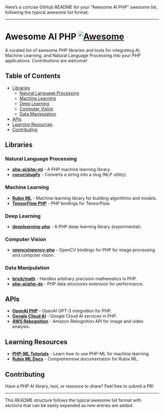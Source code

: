 Here’s a concise GitHub README for your "Awesome AI PHP" awesome list, following the typical awesome list format:

---

# Awesome AI PHP [![Awesome](https://awesome.re/badge.svg)](https://awesome.re)

A curated list of awesome PHP libraries and tools for integrating AI, Machine Learning, and Natural Language Processing into your PHP applications. Contributions are welcome!

## Table of Contents

- [Libraries](#libraries)
  - [Natural Language Processing](#natural-language-processing)
  - [Machine Learning](#machine-learning)
  - [Deep Learning](#deep-learning)
  - [Computer Vision](#computer-vision)
  - [Data Manipulation](#data-manipulation)
- [APIs](#apis)
- [Learning Resources](#learning-resources)
- [Contributing](#contributing)

## Libraries

### Natural Language Processing

- **[php-ai/php-ml](https://github.com/php-ai/php-ml)** - A PHP machine learning library.
- **[cocur/slugify](https://github.com/cocur/slugify)** - Converts a string into a slug (NLP utility).

### Machine Learning

- **[Rubix ML](https://github.com/RubixML/ML)** - Machine learning library for building algorithms and models.
- **[TensorFlow PHP](https://github.com/tensorflow/tfjs)** - PHP bindings for TensorFlow.

### Deep Learning

- **[deeplearning-php](https://github.com/deeplearning-php/)** - A PHP deep learning library (experimental).

### Computer Vision

- **[opencv/opencv-php](https://github.com/php-opencv/php-opencv)** - OpenCV bindings for PHP for image processing and computer vision.

### Data Manipulation

- **[brick/math](https://github.com/brick/math)** - Handles arbitrary precision mathematics in PHP.
- **[php-ai/php-ds](https://github.com/php-ds)** - PHP data structures extension for performance.

## APIs

- **[OpenAI PHP](https://github.com/orhanerday/open-ai)** - OpenAI GPT-3 integration for PHP.
- **[Google Cloud AI](https://github.com/googleapis/google-cloud-php)** - Google Cloud AI services in PHP.
- **[AWS Rekognition](https://aws.amazon.com/rekognition/)** - Amazon Rekognition API for image and video analysis.

## Learning Resources

- **[PHP-ML Tutorials](https://php-ml.readthedocs.io/en/latest/tutorials/)** - Learn how to use PHP-ML for machine learning.
- **[Rubix ML Docs](https://docs.rubixml.com/)** - Comprehensive documentation for Rubix ML.

## Contributing

Have a PHP AI library, tool, or resource to share? Feel free to submit a PR!

---

This README structure follows the typical awesome list format with sections that can be easily expanded as new entries are added.
